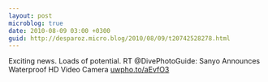 ```yaml
---
layout: post
microblog: true
date: 2010-08-09 03:00 +0300
guid: http://desparoz.micro.blog/2010/08/09/t20742528278.html
---
```

Exciting news. Loads of potential. RT @DivePhotoGuide: Sanyo Announces Waterproof HD Video Camera [uwpho.to/aEvfO3](http://uwpho.to/aEvfO3)
